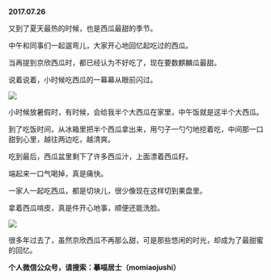 
          
            
**2017.07.26**

又到了夏天最热的时候，也是西瓜最甜的季节。

中午和同事们一起遛弯儿，大家开心地回忆起吃过的西瓜。

当再提到京欣西瓜时，都已经认为不好吃了，现在要数麒麟瓜最甜。

说着说着，小时候吃西瓜的一幕幕从眼前闪过。




![](//upload-images.jianshu.io/upload_images/51001-4cd4498707ead4f9.jpg)




小时候放暑假时，有时候，会给我半个大西瓜在家里，中午饭就是这半个大西瓜。

到了吃饭时间，从冰箱里把半个西瓜拿出来，用勺子一勺勺地挖着吃，中间那一口甜到心里，越往两边吃，越清爽。

吃到最后，西瓜盆里剩下了许多西瓜汁，上面漂着西瓜籽。

端起来一口气喝掉，真是痛快。

一家人一起吃西瓜，都是切块儿，很少像现在这样切到果盘里。

拿着西瓜啃皮，真是件开心地事，顺便还能洗脸。




![](//upload-images.jianshu.io/upload_images/51001-686ee3042a687898.jpg)




很多年过去了，虽然京欣西瓜不再那么甜，可是那些悠闲的时光，却成为了最甜蜜的回忆。


**个人微信公众号，请搜索：摹喵居士（momiaojushi）**

          
        